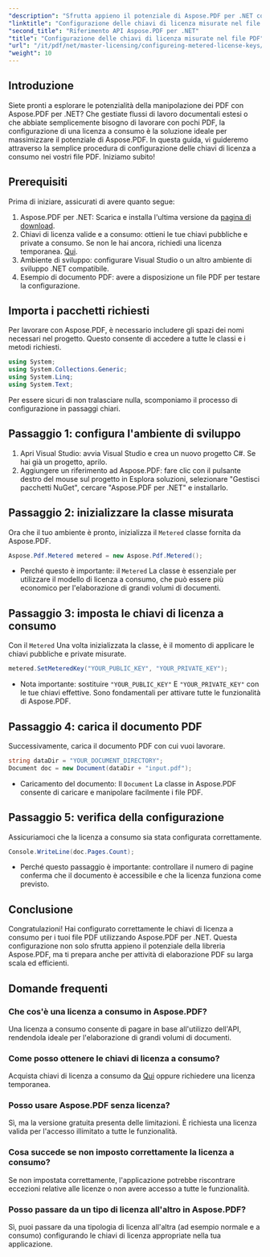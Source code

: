 ```yaml
---
"description": "Sfrutta appieno il potenziale di Aspose.PDF per .NET con la nostra guida dettagliata alla configurazione delle licenze a consumo, sia che tu stia gestendo flussi di lavoro PDF estesi o apportando piccole modifiche."
"linktitle": "Configurazione delle chiavi di licenza misurate nel file PDF"
"second_title": "Riferimento API Aspose.PDF per .NET"
"title": "Configurazione delle chiavi di licenza misurate nel file PDF"
"url": "/it/pdf/net/master-licensing/configureing-metered-license-keys/"
"weight": 10
---
```


## Introduzione

Siete pronti a esplorare le potenzialità della manipolazione dei PDF con Aspose.PDF per .NET? Che gestiate flussi di lavoro documentali estesi o che abbiate semplicemente bisogno di lavorare con pochi PDF, la configurazione di una licenza a consumo è la soluzione ideale per massimizzare il potenziale di Aspose.PDF. In questa guida, vi guideremo attraverso la semplice procedura di configurazione delle chiavi di licenza a consumo nei vostri file PDF. Iniziamo subito!

## Prerequisiti

Prima di iniziare, assicurati di avere quanto segue:

1. Aspose.PDF per .NET: Scarica e installa l'ultima versione da [pagina di download](https://releases.aspose.com/pdf/net/).
2. Chiavi di licenza valide e a consumo: ottieni le tue chiavi pubbliche e private a consumo. Se non le hai ancora, richiedi una licenza temporanea. [Qui](https://purchase.aspose.com/temporary-license/).
3. Ambiente di sviluppo: configurare Visual Studio o un altro ambiente di sviluppo .NET compatibile.
4. Esempio di documento PDF: avere a disposizione un file PDF per testare la configurazione.

## Importa i pacchetti richiesti

Per lavorare con Aspose.PDF, è necessario includere gli spazi dei nomi necessari nel progetto. Questo consente di accedere a tutte le classi e i metodi richiesti.

```csharp
using System;
using System.Collections.Generic;
using System.Linq;
using System.Text;
```

Per essere sicuri di non tralasciare nulla, scomponiamo il processo di configurazione in passaggi chiari.

## Passaggio 1: configura l'ambiente di sviluppo

1. Apri Visual Studio: avvia Visual Studio e crea un nuovo progetto C#. Se hai già un progetto, aprilo.
2. Aggiungere un riferimento ad Aspose.PDF: fare clic con il pulsante destro del mouse sul progetto in Esplora soluzioni, selezionare "Gestisci pacchetti NuGet", cercare "Aspose.PDF per .NET" e installarlo.

## Passaggio 2: inizializzare la classe misurata

Ora che il tuo ambiente è pronto, inizializza il `Metered` classe fornita da Aspose.PDF.

```csharp
Aspose.Pdf.Metered metered = new Aspose.Pdf.Metered();
```

- Perché questo è importante: il `Metered` La classe è essenziale per utilizzare il modello di licenza a consumo, che può essere più economico per l'elaborazione di grandi volumi di documenti.

## Passaggio 3: imposta le chiavi di licenza a consumo

Con il `Metered` Una volta inizializzata la classe, è il momento di applicare le chiavi pubbliche e private misurate.

```csharp
metered.SetMeteredKey("YOUR_PUBLIC_KEY", "YOUR_PRIVATE_KEY");
```

- Nota importante: sostituire `"YOUR_PUBLIC_KEY"` E `"YOUR_PRIVATE_KEY"` con le tue chiavi effettive. Sono fondamentali per attivare tutte le funzionalità di Aspose.PDF.

## Passaggio 4: carica il documento PDF

Successivamente, carica il documento PDF con cui vuoi lavorare.

```csharp
string dataDir = "YOUR_DOCUMENT_DIRECTORY";
Document doc = new Document(dataDir + "input.pdf");
```

- Caricamento del documento: Il `Document` La classe in Aspose.PDF consente di caricare e manipolare facilmente i file PDF.

## Passaggio 5: verifica della configurazione

Assicuriamoci che la licenza a consumo sia stata configurata correttamente.

```csharp
Console.WriteLine(doc.Pages.Count);
```

- Perché questo passaggio è importante: controllare il numero di pagine conferma che il documento è accessibile e che la licenza funziona come previsto.

## Conclusione

Congratulazioni! Hai configurato correttamente le chiavi di licenza a consumo per i tuoi file PDF utilizzando Aspose.PDF per .NET. Questa configurazione non solo sfrutta appieno il potenziale della libreria Aspose.PDF, ma ti prepara anche per attività di elaborazione PDF su larga scala ed efficienti.

## Domande frequenti

### Che cos'è una licenza a consumo in Aspose.PDF?  
Una licenza a consumo consente di pagare in base all'utilizzo dell'API, rendendola ideale per l'elaborazione di grandi volumi di documenti.

### Come posso ottenere le chiavi di licenza a consumo?  
Acquista chiavi di licenza a consumo da [Qui](https://purchase.aspose.com/buy) oppure richiedere una licenza temporanea.

### Posso usare Aspose.PDF senza licenza?  
Sì, ma la versione gratuita presenta delle limitazioni. È richiesta una licenza valida per l'accesso illimitato a tutte le funzionalità.

### Cosa succede se non imposto correttamente la licenza a consumo?  
Se non impostata correttamente, l'applicazione potrebbe riscontrare eccezioni relative alle licenze o non avere accesso a tutte le funzionalità.

### Posso passare da un tipo di licenza all'altro in Aspose.PDF?  
Sì, puoi passare da una tipologia di licenza all'altra (ad esempio normale e a consumo) configurando le chiavi di licenza appropriate nella tua applicazione.